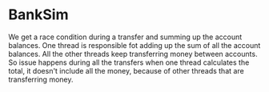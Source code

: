 # BankSim

We get a race condition during a transfer and summing up the account balances. 
One thread is responsible fot adding up the sum of all the account balances. All the other threads keep transferring money between accounts.
So issue happens during all the transfers when one thread calculates the total, it doesn't include all the money, because of other threads that are transferring money. 
